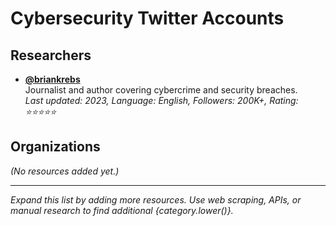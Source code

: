 # Cybersecurity Twitter Accounts

## Researchers
- **[@briankrebs](https://twitter.com/briankrebs)**  
  Journalist and author covering cybercrime and security breaches.  
  *Last updated: 2023, Language: English, Followers: 200K+, Rating: ⭐⭐⭐⭐⭐*

## Organizations
*(No resources added yet.)*


---

*Expand this list by adding more resources. Use web scraping, APIs, or manual research to find additional {category.lower()}.*
